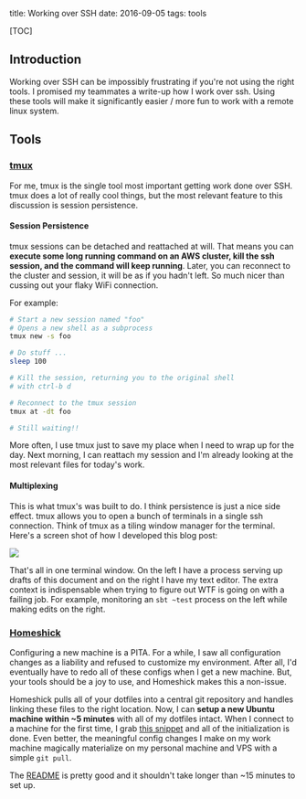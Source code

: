 title: Working over SSH
date: 2016-09-05
tags: tools

[TOC]

## Introduction

Working over SSH can be impossibly frustrating if you're not using the right tools. 
I promised my teammates a write-up how I work over ssh.
Using these tools will make it significantly easier / more fun to work with a remote linux system.

## Tools

### [tmux](https://tmux.github.io/)
For me, tmux is the single tool most important getting work done over SSH.
tmux does a lot of really cool things, but the most relevant feature to this discussion is session persistence.

#### Session Persistence
tmux sessions can be detached and reattached at will.
That means you can **execute some long running command on an AWS cluster, kill the ssh session, and the command will keep running**.
Later, you can reconnect to the cluster and session, it will be as if you hadn't left.
So much nicer than cussing out your flaky WiFi connection.

For example:
```bash
# Start a new session named "foo"
# Opens a new shell as a subprocess
tmux new -s foo

# Do stuff ...
sleep 100

# Kill the session, returning you to the original shell
# with ctrl-b d

# Reconnect to the tmux session
tmux at -dt foo

# Still waiting!!
```

More often, I use tmux just to save my place when I need to wrap up for the day.
Next morning, I can reattach my session and I'm already looking at the most relevant files for today's work.

#### Multiplexing
This is what tmux's was built to do. I think persistence is just a nice side effect.
tmux allows you to open a bunch of terminals in a single ssh connection.
Think of tmux as a tiling window manager for the terminal.
Here's a screen shot of how I developed this blog post:

<img src="{static}/images/example-tmux-session.png">

That's all in one terminal window.
On the left I have a process serving up drafts of this document and on the right I have my text editor.
The extra context is indispensable when trying to figure out WTF is going on with a failing job.
For example, monitoring an `sbt ~test` process on the left while making edits on the right.

### [Homeshick](https://github.com/andsens/homeshick)
Configuring a new machine is a PITA.
For a while, I saw all configuration changes as a liability and refused to customize my environment.
After all, I'd eventually have to redo all of these configs when I get a new machine.
But, your tools should be a joy to use, and Homeshick makes this a non-issue.

Homeshick pulls all of your dotfiles into a central git repository and handles linking these files to the right location.
Now, I can **setup a new Ubuntu machine within ~5 minutes** with all of my dotfiles intact.
When I connect to a machine for the first time, I grab [this snippet](https://github.com/harterrt/TIL/blob/master/linux/new-machine.md) and all of the initialization is done.
Even better, the meaningful config changes I make on my work machine magically materialize on my personal machine and VPS with a simple `git pull`.

The [README](https://github.com/andsens/homeshick) is pretty good and it shouldn't take longer than ~15 minutes to set up.
